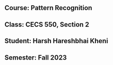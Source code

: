 ## Course: Pattern Recognition 
## Class: CECS 550, Section 2
## Student:  Harsh Hareshbhai Kheni
## Semester: Fall 2023
